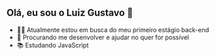 ## Olá, eu sou o Luiz Gustavo 👋

- 👨‍💻 Atualmente estou em busca do meu primeiro estágio back-end
- 🤝 Procurando me desenvolver e ajudar no quer for possível
- 📚 Estudando JavaScript
